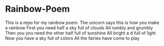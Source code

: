 # Rainbow-Poem
This is a repo for my rainbow poem.
The unicorn says this is how you make a rainbow
First you need half a sky full of clouds
All rumbly and grumbly
Then you you need the other half full of sunshine
All bright a d full of light
Now you have a sky full of colors
All the fairies have come to play
 

